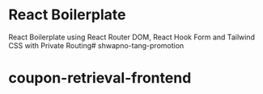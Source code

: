 # React Boilerplate
React Boilerplate using React Router DOM, React Hook Form and Tailwind CSS with Private Routing# shwapno-tang-promotion
# coupon-retrieval-frontend
